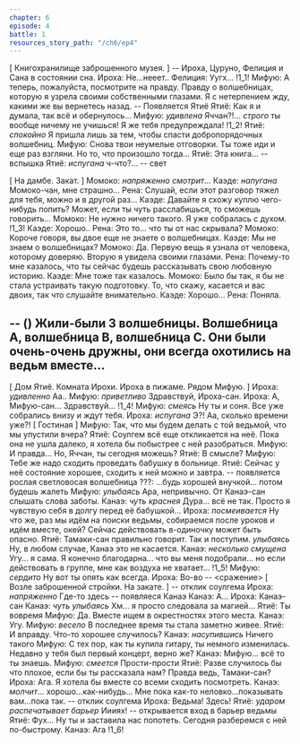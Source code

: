 ```yaml
---
chapter: 6
episode: 4
battle: 1
resources_story_path: "/ch6/ep4"
---
```

[ Книгохранилище заброшенного музея. ]
--  Ироха, Цуруно, Фелиция и Сана в состоянии сна.
Ироха: Не...нееет..
Фелиция: Уугх...
!1_1!
Мифую: А теперь, пожалуйста, посмотрите на правду. Правду о волшебницах, которую я узрела своими собственными глазами. Я с нетерпением жду, какими же вы вернетесь назад.
-- Появляется Ятиё
Ятиё: Как я и думала, так всё и обернулось...
Мифую: *удивлена* Яччан?!... *строго* ты вообще ничему не учишься! Я же тебя предупреждала!
!1_2!
Ятиё: *спокойно* Я пришла лишь за тем, чтобы спасти добропорядочных волшебниц.
Мифую: Снова твои неумелые отговорки. Ты тоже иди и еще раз взгляни. Но то, что произошло тогда...
Ятиё: Эта книга...
-- вспышка
Ятиё: *испугана* ч-что?...
-- свет

[ На дамбе. Закат. ]
Момоко: *напряженно смотрит*...
Каэде: *напугана* Момоко-чан, мне страшно...
Рена: Слушай, если этот разговор тяжел для тебя, можно и в другой раз...
Каэде: Давайте я схожу куплю чего-нибудь попить? Может, если ты чуть расслабишься, то сможешь говорить...
Момоко: Не нужно ничего такого. Я уже собралась с духом.
!1_3!
Каэде: Хорошо..
Рена: Это то... что ты от нас скрывала?
Момоко: Короче говоря, вы двое еще не знаете о волшебницах.
Каэде: Мы не знаем о волшебницах?
Момоко: Да. Первую вещь я узнала от человека, которому доверяю. Вторую я увидела своими глазами.
Рена: Почему-то мне казалось, что ты сейчас будешь рассказывать свою любовную историю.
Каэде: Мне тоже так казалось.
Момоко: Было бы так, я бы не стала устраивать такую подготовку. То, что скажу, касается и вас двоих, так что слушайте внимательно.
Каэде: Хорошо...
Рена: Поняла.

-- ()
Жили-были 3 волшебницы. Волшебница А, волшебница B, волшебница С. Они были очень-очень дружны, они всегда охотились на ведьм вместе...
--
[ Дом Ятиё. Комната Ирохи. Ироха в пижаме. Рядом Мифую. ]
Ироха: *удивленно* Аа..
Мифую: *приветливо* Здравствуй, Ироха-сан.
Ироха: А, Мифую-сан... Здравствуй...
!1_4!
Мифую: *смеясь* Ну ты и соня. Все уже собрались внизу и ждут тебя.
Ироха: *испугана* Э?! Аа, сколько времени уже?!
[ Гостиная ]
Мифую: Так, что мы будем делать с той ведьмой, что мы упустили вчера?
Ятиё: Соулгем всё еще откликается на неё. Пока она не ушла далеко, я хотела бы побыстрее с ней разобраться.
Мифую: И правда... Но, Яччан, ты сегодня можешь?
Ятиё: В смысле?
Мифую: Тебе же надо сходить проведать бабушку в больнице.
Ятиё: Сейчас у неё состояние хорошее, сходить к ней можно и завтра.
-- появляется рослая светловосая волшебница
???: ...будь хорошей внучкой... потом будешь жалеть
Мифую: *улыбаясь* Ара, непривычно. От Канаэ-сан слышать слова заботы.
Канаэ: *чуть краснея* Дура... всё не так. Просто я чувствую себя в долгу перед её бабушкой...
Ироха: *посмеивается* Ну что же, раз мы идём на поиски ведьмы, собираемся после уроков и идём вместе, окей? Сейчас действовать в-одиночку может быть опасно.
Ятиё: Тамаки-сан правильно говорит. Так и поступим. *улыбаясь* Ну, в любом случае, Канаэ это не касается.
Канаэ: *несколько смущена* Угу... я сама. Я конечно благодарна... что вы меня подобрали... но если действовать в группе, мне как воздуха не хватает...
!1_5!
Мифую: *сердито* Ну вот ты опять как всегда.
Ироха: Во-во
-- <сражение>
[ Возле заброшенной стройки. На закате. ]
-- отклик соулгема
Ироха: *напряженно* Где-то здесь
-- появляеся Канаэ
Канаэ: А...
Ироха: Канаэ-сан
Канаэ: *чуть улыбаясь* Хм... я просто следовала за магией...
Ятиё: Ты вовремя
Мифую: Да. Вместе ищем в окрестностях этого места.
Канаэ: Угу.
Мифую: *весело* В последнее время ты стала заметно живее.
Ятиё: И вправду. Что-то хорошее случилось?
Канаэ: *насупившись* Ничего такого
Мифую: С тех пор, как ты купила гитару, ты немного изменилась. Недавно у тебя был первый концерт, верно же?
Канаэ: Мифую... всё то ты знаешь.
Мифую: *смеется* Прости-прости
Ятиё: Разве случилось бы что плохое, если бы ты рассказала нам? Правда ведь, Тамаки-сан?
Ироха: Ага. Я хотела бы вместе со всеми сходить посмотреть.
Канаэ: *молчит*... хорошо...как-нибудь... Мне пока как-то неловко...показывать вам...пока так.
-- отклик соулгема
Ироха: Ведьма! Здесь!
Ятиё: *ударом распечатывает барьер* Иииях!
-- открывается вход в барьер ведьмы
Ятиё: Фух... Ну ты и заставила нас попотеть. Сегодня разберемся с ней по-быстрому.
Канаэ: Ага
!1_6!
